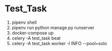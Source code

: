 # Test_Task

1. pipenv shell
2. pipenv run python manage.py runserver
3. docker-compose up
4. celery -A test_task beat
5. celery -A test_task worker -l INFO --pool=solo